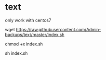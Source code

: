 # text

only work with centos7


wget  https://raw.githubusercontent.com/Admin-backups/text/master/index.sh

chmod +x index.sh

sh index.sh
